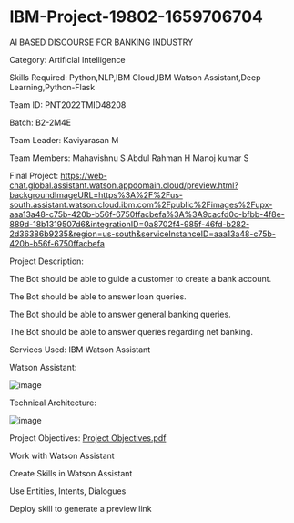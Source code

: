 
# IBM-Project-19802-1659706704
AI BASED DISCOURSE FOR BANKING INDUSTRY

Category: Artificial Intelligence

Skills Required:   Python,NLP,IBM Cloud,IBM Watson Assistant,Deep Learning,Python-Flask

Team ID: PNT2022TMID48208

Batch: B2-2M4E

Team Leader: Kaviyarasan M

Team Members: Mahavishnu S
              Abdul Rahman H
              Manoj kumar S

Final Project:
https://web-chat.global.assistant.watson.appdomain.cloud/preview.html?backgroundImageURL=https%3A%2F%2Fus-south.assistant.watson.cloud.ibm.com%2Fpublic%2Fimages%2Fupx-aaa13a48-c75b-420b-b56f-6750ffacbefa%3A%3A9cacfd0c-bfbb-4f8e-889d-18b1319507d6&integrationID=0a8702f4-985f-46fd-b282-2d36386b9235&region=us-south&serviceInstanceID=aaa13a48-c75b-420b-b56f-6750ffacbefa

Project Description:

The Bot should be able to guide a customer to create a bank account.

The Bot should be able to answer loan queries.

The Bot should be able to answer general banking queries.

The Bot should be able to answer queries regarding net banking.

Services Used:
IBM Watson Assistant

Watson Assistant:

![image](https://user-images.githubusercontent.com/113159759/194334226-af121a32-81d6-4f09-b574-e72a3cf4443a.png)

Technical Architecture:

![image](https://user-images.githubusercontent.com/113159759/194334343-13d8810c-912e-41b7-bee6-800b7221078c.png)

Project Objectives: [Project Objectives.pdf](https://github.com/IBM-EPBL/IBM-Project-19802-1659706704)

Work with Watson Assistant

Create Skills  in Watson Assistant

Use Entities, Intents, Dialogues

Deploy skill to generate a preview link

